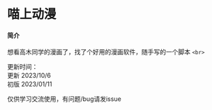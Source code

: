# 喵上动漫

#### 简介

想看高木同学的漫画了，找了个好用的漫画软件，随手写的一个脚本 `<br>`

更新时间：  
更新 2023/10/6  
初版 2023/01/11

仅供学习交流使用，有问题/bug请发issue
